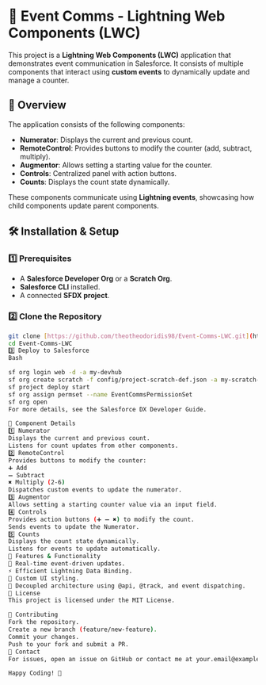 # 🚀 **Event Comms** - **Lightning Web Components (LWC)**

This project is a **Lightning Web Components (LWC)** application that demonstrates event communication in Salesforce. It consists of multiple components that interact using **custom events** to dynamically update and manage a counter.

## 📌 **Overview**

The application consists of the following components:

- **Numerator**: Displays the current and previous count.
- **RemoteControl**: Provides buttons to modify the counter (add, subtract, multiply).
- **Augmentor**: Allows setting a starting value for the counter.
- **Controls**: Centralized panel with action buttons.
- **Counts**: Displays the count state dynamically.

These components communicate using **Lightning events**, showcasing how child components update parent components.

## 🛠️ **Installation & Setup**

### **1️⃣ Prerequisites**

- A **Salesforce Developer Org** or a **Scratch Org**.
- **Salesforce CLI** installed.
- A connected **SFDX project**.

### **2️⃣ Clone the Repository**

```sh
git clone [https://github.com/theotheodoridis98/Event-Comms-LWC.git](https://github.com/theotheodoridis98/Event-Comms-LWC.git)
cd Event-Comms-LWC
3️⃣ Deploy to Salesforce
Bash

sf org login web -d -a my-devhub
sf org create scratch -f config/project-scratch-def.json -a my-scratch-org -d 30
sf project deploy start
sf org assign permset --name EventCommsPermissionSet
sf org open
For more details, see the Salesforce DX Developer Guide.

📂 Component Details
1️⃣ Numerator
Displays the current and previous count.
Listens for count updates from other components.
2️⃣ RemoteControl
Provides buttons to modify the counter:
➕ Add
➖ Subtract
✖ Multiply (2-6)
Dispatches custom events to update the numerator.
3️⃣ Augmentor
Allows setting a starting counter value via an input field.
4️⃣ Controls
Provides action buttons (➕ ➖ ✖) to modify the count.
Sends events to update the Numerator.
5️⃣ Counts
Displays the count state dynamically.
Listens for events to update automatically.
🚀 Features & Functionality
🔄 Real-time event-driven updates.
⚡ Efficient Lightning Data Binding.
🎨 Custom UI styling.
📡 Decoupled architecture using @api, @track, and event dispatching.
📜 License
This project is licensed under the MIT License.

🤝 Contributing
Fork the repository.
Create a new branch (feature/new-feature).
Commit your changes.
Push to your fork and submit a PR.
📩 Contact
For issues, open an issue on GitHub or contact me at your.email@example.com.

Happy Coding! 🚀
